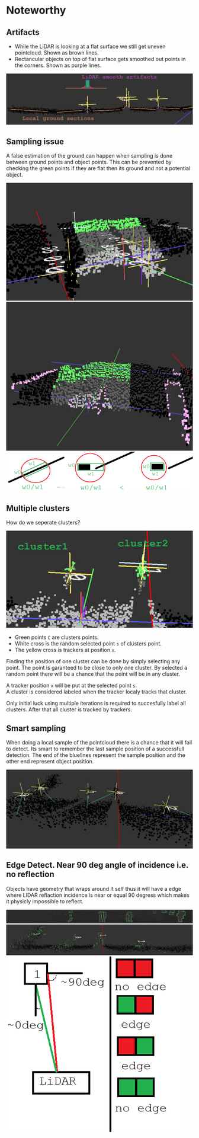 # Noteworthy

## Artifacts
* While the LiDAR is looking at a flat surface we still get uneven pointcloud. Shown as brown lines.
* Rectancular objects on top of flat surface gets smoothed out points in the corners. Shown as purple lines.

![Artifacts](uneven.png)


## Sampling issue
A false estimation of the ground can happen when sampling is done between ground points and object points.
This can be prevented by checking the green points if they are flat then its ground and not a potential object.

![sample_problem](sample_problem.png)
![sample_problem](sample_problem2.png)
![sample_problem](sample_problem1.png)


## Multiple clusters
How do we seperate clusters?

![cluster](cluster.png)
* Green points `C` are clusters points.
* White cross is the random selected point `s` of clusters point.
* The yellow cross is trackers at position `x`.

Finding the position of one cluster can be done by simply selecting any point. The point is garanteed to be close to only one cluster.
By selected a random point there will be a chance that the point will be in any cluster.

A tracker position `x` will be put at the selected point `s`.<br>
A cluster is considered labeled when the tracker localy tracks that cluster.

Only initial luck using multiple iterations is required to succesfully label all clusters. After that all cluster is tracked by trackers.


## Smart sampling
When doing a local sample of the pointcloud there is a chance that it will fail to detect.
Its smart to remember the last sample position of a successfull detection. The end of the bluelines represent the sample position and the other end represent object position.

![smart_sampling](smart_sampling.png)


## Edge Detect. Near 90 deg angle of incidence i.e. no reflection
Objects have geometry that wraps around it self thus it will have a edge where LIDAR reflaction incidence is near or equal 90 degress which makes it physicly impossible to reflect.

![edge1](edge1.png)
![edge2](edge2.png)
![edge3](edge3.png)